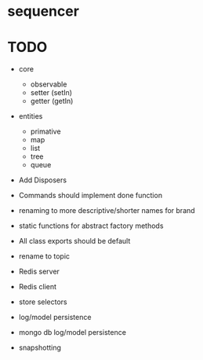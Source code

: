 # sequencer

# TODO
 * core
   - observable
   - setter (setIn)
   - getter (getIn)
 * entities
   - primative
   - map
   - list
   - tree
   - queue
  
 * Add Disposers
 * Commands should implement done function
 * renaming to more descriptive/shorter names for brand
 * static functions for abstract factory methods
 * All class exports should be default
 * rename to topic

 * Redis server
 * Redis client
 * store selectors
 * log/model persistence
 * mongo db log/model persistence
 * snapshotting
